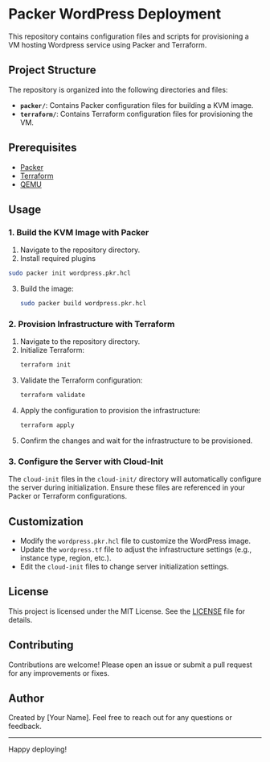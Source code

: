 # Packer WordPress Deployment

This repository contains configuration files and scripts for provisioning a VM hosting Wordpress service using Packer and Terraform.

## Project Structure

The repository is organized into the following directories and files:

- **`packer/`**: Contains Packer configuration files for building a KVM image.
- **`terraform/`**: Contains Terraform configuration files for provisioning the VM.

## Prerequisites

- [Packer](https://www.packer.io/)
- [Terraform](https://www.terraform.io/)
- [QEMU](https://www.qemu.org/download/#linux)

## Usage

### 1. Build the KVM Image with Packer

1. Navigate to the repository directory.
2. Install required plugins
  ```bash
  sudo packer init wordpress.pkr.hcl
  ```
3. Build the image:
   ```bash
   sudo packer build wordpress.pkr.hcl
   ```

### 2. Provision Infrastructure with Terraform

1. Navigate to the repository directory.
2. Initialize Terraform:
   ```bash
   terraform init
   ```
3. Validate the Terraform configuration:
   ```bash
   terraform validate
   ```
4. Apply the configuration to provision the infrastructure:
   ```bash
   terraform apply
   ```
5. Confirm the changes and wait for the infrastructure to be provisioned.

### 3. Configure the Server with Cloud-Init

The `cloud-init` files in the `cloud-init/` directory will automatically configure the server during initialization. Ensure these files are referenced in your Packer or Terraform configurations.

## Customization

- Modify the `wordpress.pkr.hcl` file to customize the WordPress image.
- Update the `wordpress.tf` file to adjust the infrastructure settings (e.g., instance type, region, etc.).
- Edit the `cloud-init` files to change server initialization settings.

## License

This project is licensed under the MIT License. See the [LICENSE](LICENSE) file for details.

## Contributing

Contributions are welcome! Please open an issue or submit a pull request for any improvements or fixes.

## Author

Created by [Your Name]. Feel free to reach out for any questions or feedback.

---

Happy deploying!